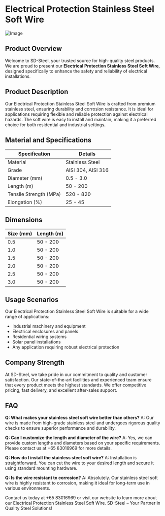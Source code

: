 # Electrical Protection Stainless Steel Soft Wire

![Image](https://github.com/user-attachments/assets/2567258e-e124-4816-932d-1809bd27ef0b)

## Product Overview

Welcome to SD-Steel, your trusted source for high-quality steel products. We are proud to present our **Electrical Protection Stainless Steel Soft Wire**, designed specifically to enhance the safety and reliability of electrical installations.

## Product Description

Our Electrical Protection Stainless Steel Soft Wire is crafted from premium stainless steel, ensuring durability and corrosion resistance. It is ideal for applications requiring flexible and reliable protection against electrical hazards. The soft wire is easy to install and maintain, making it a preferred choice for both residential and industrial settings.

## Material and Specifications

| Specification        | Details                                   |
|----------------------|-------------------------------------------|
| Material             | Stainless Steel                           |
| Grade                | AISI 304, AISI 316                        |
| Diameter (mm)        | 0.5 - 3.0                                 |
| Length (m)           | 50 - 200                                  |
| Tensile Strength (MPa)| 520 - 820                                 |
| Elongation (%)       | 25 - 45                                   |

## Dimensions

| Size (mm)            | Length (m)                                |
|----------------------|-------------------------------------------|
| 0.5                  | 50 - 200                                  |
| 1.0                  | 50 - 200                                  |
| 1.5                  | 50 - 200                                  |
| 2.0                  | 50 - 200                                  |
| 2.5                  | 50 - 200                                  |
| 3.0                  | 50 - 200                                  |

## Usage Scenarios

Our Electrical Protection Stainless Steel Soft Wire is suitable for a wide range of applications:
- Industrial machinery and equipment
- Electrical enclosures and panels
- Residential wiring systems
- Solar panel installations
- Any application requiring robust electrical protection

## Company Strength

At SD-Steel, we take pride in our commitment to quality and customer satisfaction. Our state-of-the-art facilities and experienced team ensure that every product meets the highest standards. We offer competitive pricing, fast delivery, and excellent after-sales support.

## FAQ

**Q: What makes your stainless steel soft wire better than others?**
A: Our wire is made from high-grade stainless steel and undergoes rigorous quality checks to ensure superior performance and durability.

**Q: Can I customize the length and diameter of the wire?**
A: Yes, we can provide custom lengths and diameters based on your specific requirements. Please contact us at +65 83016969 for more details.

**Q: How do I install the stainless steel soft wire?**
A: Installation is straightforward. You can cut the wire to your desired length and secure it using standard mounting hardware.

**Q: Is the wire resistant to corrosion?**
A: Absolutely. Our stainless steel soft wire is highly resistant to corrosion, making it ideal for long-term use in various environments.

Contact us today at +65 83016969 or visit our website to learn more about our Electrical Protection Stainless Steel Soft Wire. SD-Steel – Your Partner in Quality Steel Solutions!